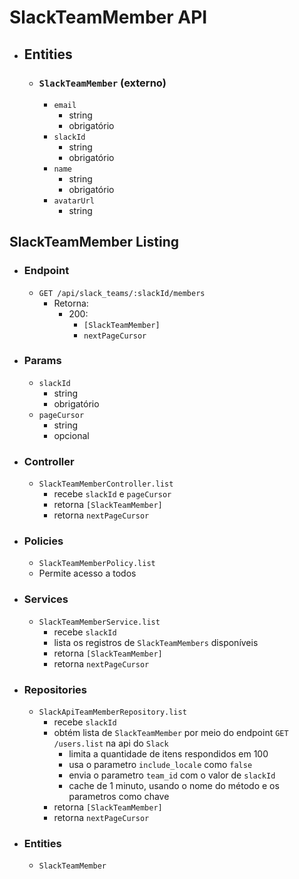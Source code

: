 # SlackTeamMember API

- ## Entities
  - ### `SlackTeamMember` (externo)
    - `email`
      - string
      - obrigatório
    - `slackId`
      - string
      - obrigatório
    - `name`
      - string
      - obrigatório
    - `avatarUrl`
      - string

 ## SlackTeamMember Listing
  - ### Endpoint
    - `GET /api/slack_teams/:slackId/members`
      - Retorna:
        - 200:
          - `[SlackTeamMember]`
          - `nextPageCursor`
  - ### Params
    - `slackId`
      - string
      - obrigatório
    - `pageCursor`
      - string
      - opcional
  - ### Controller
    - `SlackTeamMemberController.list`
      - recebe `slackId` e `pageCursor`
      - retorna `[SlackTeamMember]`
      - retorna `nextPageCursor`
  - ### Policies
    - `SlackTeamMemberPolicy.list`
    - Permite acesso a todos
  - ### Services
    - `SlackTeamMemberService.list`
      - recebe `slackId`
      - lista os registros de `SlackTeamMembers` disponíveis
      - retorna `[SlackTeamMember]`
      - retorna `nextPageCursor`
  - ### Repositories
    - `SlackApiTeamMemberRepository.list`
      - recebe `slackId`
      - obtém lista de `SlackTeamMember` por meio do endpoint `GET /users.list` na api do `Slack`
        - limita a quantidade de itens respondidos em 100
        - usa o parametro `include_locale` como `false`
        - envia o parametro `team_id` com o valor de `slackId`
        - cache de 1 minuto, usando o nome do método e os parametros como chave
      - retorna `[SlackTeamMember]`
      - retorna `nextPageCursor`
  - ### Entities
    - `SlackTeamMember`
  